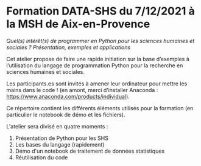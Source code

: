 # Formation DATA-SHS du 7/12/2021 à la MSH de Aix-en-Provence

*Quel(s) intérêt(s) de programmer en Python pour les sciences humaines et sociales ? Présentation, exemples et applications*

Cet atelier propose de faire une rapide initiation sur la base d’exemples à l’utilisation du langage de programmation Python pour la recherche en sciences humaines et sociales. 

Les participants.es sont invités à amener leur ordinateur pour mettre les mains dans le code ! (en amont, merci d’installer Anaconda :
https://www.anaconda.com/products/individual).

Ce répertoire contient les différents éléments utilisés pour la formation (en particulier le notebook de démo et les fichiers).

L'atelier sera divisé en quatre moments :

1. Présentation de Python pour les SHS
2. Les bases du langage (rapidement)
3. Démo d'un notebook de traitement de données statistiques
4. Réutilisation du code
